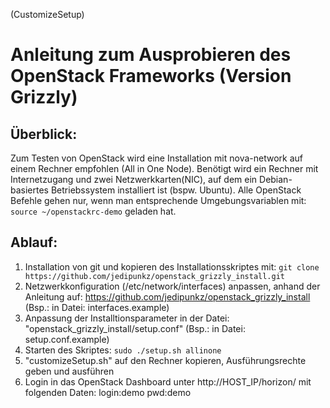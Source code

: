(CustomizeSetup)

Anleitung zum Ausprobieren des OpenStack Frameworks (Version Grizzly)
======================================================================================

Überblick:
----------
Zum Testen von OpenStack wird eine Installation mit nova-network auf einem Rechner empfohlen (All in One Node).
Benötigt wird ein Rechner mit Internetzugang und zwei Netzwerkkarten(NIC), auf dem
ein Debian-basiertes Betriebssystem installiert ist (bspw. Ubuntu).
Alle OpenStack Befehle gehen nur, wenn man entsprechende Umgebungsvariablen mit:
`source ~/openstackrc-demo` geladen hat.

Ablauf:
----------
1. Installation von git und kopieren des Installationsskriptes mit:
`git clone https://github.com/jedipunkz/openstack_grizzly_install.git`
2. Netzwerkkonfiguration (/etc/network/interfaces) anpassen, anhand der Anleitung auf:
https://github.com/jedipunkz/openstack_grizzly_install
(Bsp.: in Datei: interfaces.example)
3. Anpassung der Installtionsparameter in der Datei:
"openstack_grizzly_install/setup.conf"
(Bsp.: in Datei: setup.conf.example)
4. Starten des Skriptes:
`sudo ./setup.sh allinone`
5. "customizeSetup.sh" auf den Rechner kopieren, Ausführungsrechte geben und ausführen
6. Login in das OpenStack Dashboard unter http://HOST_IP/horizon/
mit folgenden Daten:
login:demo pwd:demo

